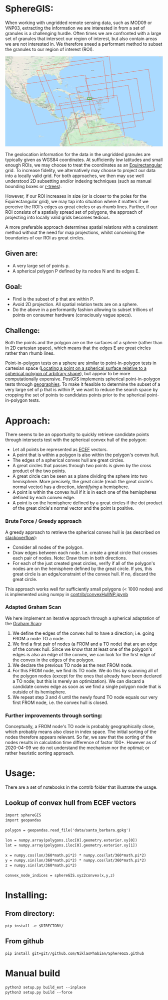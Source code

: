 # SphereGIS:

When working with ungridded remote sensing data, such as MOD09 or VNP03, extracting the information we are interested in from a set of granules is a challenging hurdle.
Often times we are confronted with a large set of granules that intersect our region of interest, but also contain areas we are not interested in. We therefore sneed a performant method to subset the granules to our region of interest (ROI). 

![Example of ROI and granule overlap](images/roi.png)

The geolocation information for the data in the ungridded granules are typically given as WGS84 coordinates.
At sufficiently low latitudes and small enough ROIs, we may choose to treat the coordinates as an 
[Equirectangular](https://en.wikipedia.org/wiki/Equirectangular_projection) grid. 
To increase fidelity, we alternatively may choose to project our data into a locally valid grid.
For both approaches, we then may use well understood 2D subsetting and/or indexing techniques (such as manual bounding boxes or [r-trees](https://en.wikipedia.org/wiki/R-tree)).

However, if our ROI increases in size (or is closer to the poles for the Equirectangular grid), we may tap into situation where it matters if we perceive the ROI's edges as great circles or as rhumb lines.
Further, if our ROI consists of a spatially spread set of polygons, the approach of projecting into locally valid grids becomes tedious. 

A more preferable approach determines spatial relations with a consistent method without the need for map projections, whilst conceiving the boundaries of our ROI as great circles.

## Given are:

* A very large set of points p.
* A spherical polygon P defined by its nodes N and its edges E.

## Goal:
* Find is the subset of p that are within P.
* Avoid 2D projection. All spatial relation tests are on a sphere. 
* Do the above in a performantly fashion allowing to subset trillions of points on consumer hardware (consciously vague specs).

## Challenge: 
Both the points and the polygon are on the surfaces of a sphere (rather than in 2D cartesian space), which means that the edges E are great circles rather than rhumb lines.

Point-in-polygon tests on a sphere are similar to point-in-polygon tests in cartesian space ([Locating a point on a spherical surface relative to a spherical polygon of arbitrary shape](http://doi.org/10.1007/BF00894449)), but appear to be more computationally expensive. PostGIS implements spherical point-in-polygon tests through [geographies](https://postgis.net/workshops/postgis-intro/geography.html).
To make it feasible to determine the subset of a very large set of p that is within P, we want to reduce the search space by cropping the set of points to candidates points prior to the spherical point-in-polygon tests.


# Approach:
There seems to be an opportunity to quickly retrieve candidate points through intersects test with the spherical convex hull of the polygon:

* Let all points be represented as [ECEF](https://en.wikipedia.org/wiki/ECEF) vectors.
* A point that is within a polygon is also within the polygon's convex hull.
* The edges of a spherical convex hull are great circles. 
* A great circles that passes through two points is given by the cross product of the two points.
* A great circle can be seen as a plane dividing the sphere into two hemisphere. More precisely, the great circle (read: the great circle's normal vector) has a direction, _identifying_ a hemisphere.
* A point is within the convex hull if it is in each one of the hemispheres defined by each convex edge.
* A point is on the hemisphere defined by a great circles if the dot product of the great circle's normal vector and the point is positive.

### Brute Force / Greedy approach
A greedy approach to retrieve the spherical convex hull is (as described on [stackoverflow](https://stackoverflow.com/a/60958182)):

* Consider all nodes of the polygon.
* Draw edges between each node. I.e. create a great circle that crosses each pair of nodes. Note: Draw them in both directions. 
* For each of the just created great circles, verify if all of the polygon's nodes are on the hemisphere defined by the great circle. If yes, this great circle is an edge/constraint of the convex hull. If no, discard the great circle.

This approach works well for sufficiently small polygons (< 1000 nodes) and is implemented using numpy in [contrib/convexHullNP.ipynb](https://github.com/NiklasPhabian/SphereGIS/blob/master/contrib/convexHullNP.ipynb)

### Adapted Graham Scan 
We here implement an iterative approach through a spherical adaptation of the [Graham Scan](https://en.wikipedia.org/wiki/Graham_scan):

1. We define the edges of the convex hull to have a direction; i.e. going FROM a node TO a node. 
2. We find a first pair of nodes (a FROM and a TO node) that are an edge of the convex hull. Since we know that at least one of the polygon's edges is also an edge of the convex, we can look for the first edge of the convex in the edges of the polygon.
3. We declare the previous TO node as the next FROM node.
4. For this FROM node, we find its TO node. We do this by scanning all of the polygon nodes (except for the ones that already have been declared a TO node; but this is merely an optimization). We can discard a candidate convex edge as soon as we find a single polygon node that is outside of its hemisphere.
5. We repeat step 3 and 4 until the newly found TO node equals our very first FROM node, i.e. the convex hull is closed.

### Further improvements through sorting:
Conceptually, a FROM node's TO node is probably geographically close, which probably means also close in index space. The initial sorting of the nodes therefore appears relevant. 
So far, we saw that the sorting of the nodes results in calculation time difference of factor 100+. However as of 2020-04-09 we do not understand the mechanism nor the optimal; or rather heuristic sorting approach.

# Usage:
There are a set of notebooks in the contrib folder that illustrate the usage.

## Lookup of convex hull from ECEF vectors
    import sphereGIS 
    import geopandas
    
    polygon = geopandas.read_file('data/santa_barbara.gpkg')
    
    lon = numpy.array(polygons.iloc[0].geometry.exterior.xy[0])
    lat = numpy.array(polygons.iloc[0].geometry.exterior.xy[1])

    x = numpy.cos(lon/360*math.pi*2) * numpy.cos(lat/360*math.pi*2)
    y = numpy.sin(lon/360*math.pi*2) * numpy.cos(lat/360*math.pi*2)
    z = numpy.sin(lat/360*math.pi*2)
    
    convex_node_indices = sphereGIS.xyz2convex(x,y,z)


# Installing:

## From directory:

    pip install -e $DIRECTORY/

    
## From github

    pip install git+git//github.com/NiklasPhabian/SphereGIS.github

# Manual build
    
    python3 setup.py build_ext --inplace
    python3 setup.py build --force 
